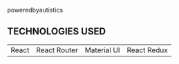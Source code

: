 poweredbyautistics

## TECHNOLOGIES USED

<table>
   <tr>
       <td>React</td>
       <td>React Router</td>
       <td>Material UI</td>
       <td>React Redux</td>
   </tr>
</table>
